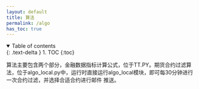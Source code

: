 ```yaml
---
layout: default
title: 算法
permalink: /algo
has_toc: true
---
```

<details open markdown="block">
  <summary>
    Table of contents
  </summary>
  {: .text-delta }
1. TOC
{:toc}
</details>

算法主要包含两个部分，金融数据指标计算公式，位于TT.PY。期货合约过滤算法，位于algo_local.py中，运行时直接运行algo_local模块，即可每30分钟进行一次合约过滤，并选择合适合约进行邮件 推送。